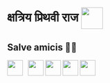 # क्षत्रिय प्रिथवी राज <img align="center" src="https://user-images.githubusercontent.com/50717968/152666657-3bbe20de-f11a-4df7-91ce-defff560e8f8.png" height="50" width="50"/>


## Salve amicis 🕺🏻

<a href="https://www.linkedin.com/in/prithvi-raj-3431a8162/" target="_blank"><img align="center" src="https://user-images.githubusercontent.com/50717968/152664819-181f2942-5435-48ea-a8a0-f0efdd98f8ce.png" height="36" width="36" /></a> &nbsp;
<a href="https://pin.it/6i8YX0u" target="_blank"><img align="center" src="https://user-images.githubusercontent.com/50717968/152665201-b92e6258-2f14-4a5c-966d-894b62b163f0.png" height="36" width="36" /></a>
<a href="https://twitter.com/prithviation" target="_blank"><img align="center" src="https://user-images.githubusercontent.com/50717968/152664782-419e7571-6f99-4a13-ab34-51f13853e636.png" height="36" width="36" /></a>
<a href="https://t.me/prithviation" target="_blank"><img align="center" src="https://user-images.githubusercontent.com/50717968/152664882-808c8b22-0bb3-4f11-836f-671329a666f3.png" height="36" width="36" /></a>
<a href="https://discord.com/users/Earthian#0777" target="_blank"><img align="center" src="https://user-images.githubusercontent.com/50717968/152665970-f81095d4-a2cd-4e9e-aa9c-a3818a3bfd9d.png" height="36" width="36" /></a>


<!--
**Kshatriyaprithviraj/Kshatriyaprithviraj** is a ✨ _special_ ✨ repository because its `README.md` (this file) appears on your GitHub profile.

Here are some ideas to get you started:

- 🔭 I’m currently working on ...
- 🌱 I’m currently learning ...
- 👯 I’m looking to collaborate on ...
- 🤔 I’m looking for help with ...
- 💬 Ask me about ...
- 📫 How to reach me: ...
- 😄 Pronouns: ...
- ⚡ Fun fact: ...
-->
